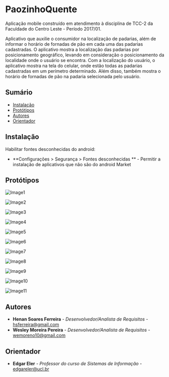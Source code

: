 # PaozinhoQuente
Aplicação mobile construído em atendimento à disciplina de TCC-2 da Faculdade do Centro Leste - Período 2017/01.

Aplicativo que auxilie o consumidor na localização de padarias, além de informar o horário de fornadas de pão em cada uma das padarias cadastradas. O aplicativo mostra a localização das padarias por posicionamento geográfico, levando em consideração o posicionamento da localidade onde o usuário se encontra. Com a localização do usuário, o aplicativo mostra na tela do celular, onde estão todas as padarias cadastradas em um perímetro determinado. Além disso, também mostra o horário de fornadas de pão na padaria selecionada pelo usuário.


## Sumário

* [Instalação](#instalacao)
* [Protótipos](#prototipos)
* [Autores](#autores)
* [Orientador](#orientador)

## <a name="instalacao"></a> Instalação

Habilitar fontes desconhecidas do android:

* **Configurações > Segurança > Fontes desconhecidas ** - Permitir a instalação de aplicativos que não são do android Market


## <a name="prototipos"></a> Protótipos

![Image1](Documentation/IMG/01-Inicial.jpg)

![Image2](Documentation/IMG/02-Informacoes.jpg)

![Image3](Documentation/IMG/03-Favoritos.jpg)

![Image4](Documentation/IMG/04-Configuracao.jpg)

![Image5](Documentation/IMG/05-Logar.png)

![Image6](Documentation/IMG/06-Notificar_fornadas.png)

![Image7](Documentation/IMG/_01-Login.png)

![Image8](Documentation/IMG/_02-Lista_de_estabelecimentos.png)

![Image9](Documentation/IMG/_03-Editar.png)

![Image10](Documentation/IMG/_04-Deletar.png)

![Image11](Documentation/IMG/_05-Cadastrar.png)



## <a name="autores"></a> Autores

* **Henan Soares Ferreira** - *Desenvolvedor/Analista de Requisitos* - <hsferreira@gmail.com>
* **Wesley Moreira Pereira** - *Desenvolvedor/Analista de Requisitos* - <wemoreno10@gmail.com>


## <a name="orientador"></a> Orientador

* **Edgar Eler** - *Professor  do curso de Sistemas de Informação* - <edgareler@ucl.br>
